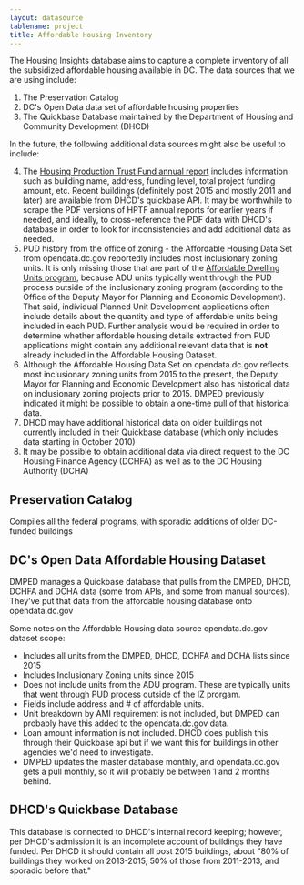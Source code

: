 ```yaml
---
layout: datasource
tablename: project
title: Affordable Housing Inventory
---
```


The Housing Insights database aims to capture a complete inventory of all the subsidized affordable housing available in DC. The data sources that we are using include:

1) The Preservation Catalog
2) DC's Open Data data set of affordable housing properties
3) The Quickbase Database maintained by the Department of Housing and Community Development (DHCD)

In the future, the following additional data sources might also be useful to include:

4) The [Housing Production Trust Fund annual report](https://dhcd.dc.gov/node/1203770) includes information such as building name, address, funding level, total project funding amount, etc.  Recent buildings (definitely post 2015 and mostly 2011 and later) are available from DHCD's quickbase API.  It may be worthwhile to scrape the PDF versions of HPTF annual reports for earlier years if needed, and ideally, to cross-reference the PDF data with DHCD's database in order to look for inconsistencies and add additional data as needed.
5) PUD history from the office of zoning - the Affordable Housing Data Set from opendata.dc.gov reportedly includes most inclusionary zoning units. It is only missing those that are part of the [Affordable Dwelling Units program](https://dhcd.dc.gov/service/affordable-dwelling-units), because ADU units typically went through the PUD process outside of the inclusionary zoning program (according to the Office of the Deputy Mayor for Planning and Economic Development). That said, individual Planned Unit Development applications often include details about the quantity and type of affordable units being included in each PUD.  Further analysis would be required in order to determine whether affordable housing details extracted from PUD applications might contain any additional relevant data that is **not** already included in the Affordable Housing Dataset.
6) Although the Affordable Housing Data Set on opendata.dc.gov reflects most inclusionary zoning units from 2015 to the present, the Deputy Mayor for Planning and Economic Development also has historical data on inclusionary zoning projects prior to 2015.  DMPED previously indicated it might be possible to obtain a one-time pull of that historical data.
7) DHCD may have additional historical data on older buildings not currently included in their Quickbase database (which only includes data starting in October 2010)
8) It may be possible to obtain additional data via direct request to the DC Housing Finance Agency (DCHFA) as well as to the DC Housing Authority (DCHA)


## Preservation Catalog
Compiles all the federal programs, with sporadic additions of older DC-funded buildings


## DC's Open Data Affordable Housing Dataset
DMPED manages a Quickbase database that pulls from the DMPED, DHCD, DCHFA and DCHA data (some from APIs, and some from manual sources). They've put that data from the affordable housing database onto opendata.dc.gov

Some notes on the Affordable Housing data source opendata.dc.gov dataset scope:

* Includes all units from the DMPED, DHCD, DCHFA and DCHA lists since 2015
* Includes Inclusionary Zoning units since 2015
* Does not include units from the ADU program. These are typically units that went through PUD process outside of the IZ prorgam.
* Fields include address and # of affordable units.
* Unit breakdown by AMI requirement is not included, but DMPED can probably have this added to the opendata.dc.gov data.
* Loan amount information is not included. DHCD does publish this through their Quickbase api but if we want this for buildings in other agencies we'd need to investigate.
* DMPED updates the master database monthly, and opendata.dc.gov gets a pull monthly, so it will probably be between 1 and 2 months behind.


## DHCD's Quickbase Database

This database is connected to DHCD's internal record keeping; however, per DHCD's admission it is an incomplete account of buildings they have funded. Per DHCD it should contain all post 2015 buildings, about "80% of buildings they worked on 2013-2015, 50% of those from 2011-2013, and sporadic before that."